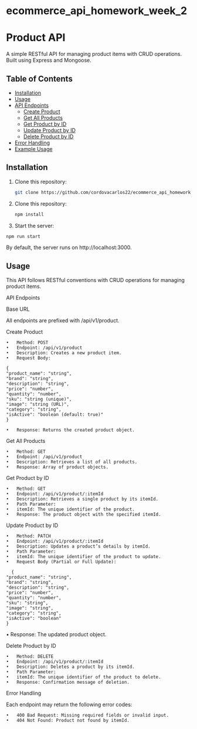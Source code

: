 # ecommerce_api_homework_week_2

# Product API

A simple RESTful API for managing product items with CRUD operations. Built using Express and Mongoose.

## Table of Contents

- [Installation](#installation)
- [Usage](#usage)
- [API Endpoints](#api-endpoints)
  - [Create Product](#create-product)
  - [Get All Products](#get-all-products)
  - [Get Product by ID](#get-product-by-id)
  - [Update Product by ID](#update-product-by-id)
  - [Delete Product by ID](#delete-product-by-id)
- [Error Handling](#error-handling)
- [Example Usage](#example-usage)

## Installation

1. Clone this repository:

   ```bash
   git clone https://github.com/cordovacarlos22/ecommerce_api_homework_week_2
   ```

2. Clone this repository:

   ```bash
   npm install
   ```

3. Start the server:

```bash
npm run start
```

By default, the server runs on http://localhost:3000.

## Usage

This API follows RESTful conventions with CRUD operations for managing product items.

API Endpoints

Base URL

All endpoints are prefixed with /api/v1/product.

Create Product

    •	Method: POST
    •	Endpoint: /api/v1/product
    •	Description: Creates a new product item.
    •	Request Body:

```
{
"product_name": "string",
"brand": "string",
"description": "string",
"price": "number",
"quantity": "number",
"sku": "string (unique)",
"image": "string (URL)",
"category": "string",
"isActive": "boolean (default: true)"
}
```

    •	Response: Returns the created product object.

Get All Products

    •	Method: GET
    •	Endpoint: /api/v1/product
    •	Description: Retrieves a list of all products.
    •	Response: Array of product objects.

Get Product by ID

    •	Method: GET
    •	Endpoint: /api/v1/product/:itemId
    •	Description: Retrieves a single product by its itemId.
    •	Path Parameter:
    •	itemId: The unique identifier of the product.
    •	Response: The product object with the specified itemId.

Update Product by ID

    •	Method: PATCH
    •	Endpoint: /api/v1/product/:itemId
    •	Description: Updates a product’s details by itemId.
    •	Path Parameter:
    •	itemId: The unique identifier of the product to update.
    •	Request Body (Partial or Full Update):

```json:
  {
"product_name": "string",
"brand": "string",
"description": "string",
"price": "number",
"quantity": "number",
"sku": "string",
"image": "string",
"category": "string",
"isActive": "boolean"
}
```

• Response: The updated product object.

Delete Product by ID

    •	Method: DELETE
    •	Endpoint: /api/v1/product/:itemId
    •	Description: Deletes a product by its itemId.
    •	Path Parameter:
    •	itemId: The unique identifier of the product to delete.
    •	Response: Confirmation message of deletion.

Error Handling

Each endpoint may return the following error codes:

    •	400 Bad Request: Missing required fields or invalid input.
    •	404 Not Found: Product not found by itemId.
